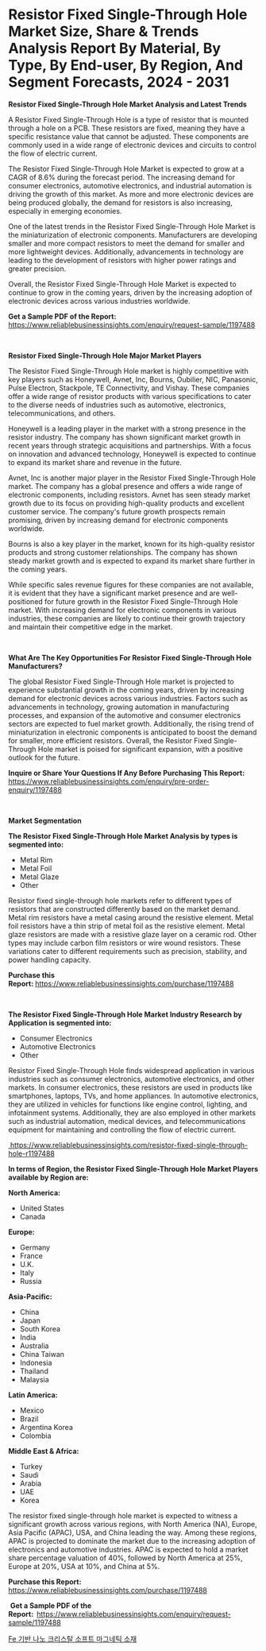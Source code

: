<p><h1>Resistor Fixed Single-Through Hole Market Size, Share & Trends Analysis Report By Material, By Type, By End-user, By Region, And Segment Forecasts, 2024 - 2031</h1></p><p><strong>Resistor Fixed Single-Through Hole Market Analysis and Latest Trends</strong></p>
<p><p>A Resistor Fixed Single-Through Hole is a type of resistor that is mounted through a hole on a PCB. These resistors are fixed, meaning they have a specific resistance value that cannot be adjusted. These components are commonly used in a wide range of electronic devices and circuits to control the flow of electric current.</p><p>The Resistor Fixed Single-Through Hole Market is expected to grow at a CAGR of 8.6% during the forecast period. The increasing demand for consumer electronics, automotive electronics, and industrial automation is driving the growth of this market. As more and more electronic devices are being produced globally, the demand for resistors is also increasing, especially in emerging economies.</p><p>One of the latest trends in the Resistor Fixed Single-Through Hole Market is the miniaturization of electronic components. Manufacturers are developing smaller and more compact resistors to meet the demand for smaller and more lightweight devices. Additionally, advancements in technology are leading to the development of resistors with higher power ratings and greater precision.</p><p>Overall, the Resistor Fixed Single-Through Hole Market is expected to continue to grow in the coming years, driven by the increasing adoption of electronic devices across various industries worldwide.</p></p>
<p><strong>Get a Sample PDF of the Report:&nbsp;</strong> <a href="https://www.reliablebusinessinsights.com/enquiry/request-sample/1197488">https://www.reliablebusinessinsights.com/enquiry/request-sample/1197488</a></p>
<p>&nbsp;</p>
<p><strong>Resistor Fixed Single-Through Hole Major Market Players</strong></p>
<p><p>The Resistor Fixed Single-Through Hole market is highly competitive with key players such as Honeywell, Avnet, Inc, Bourns, Oubilier, NIC, Panasonic, Pulse Electron, Stackpole, TE Connectivity, and Vishay. These companies offer a wide range of resistor products with various specifications to cater to the diverse needs of industries such as automotive, electronics, telecommunications, and others.</p><p>Honeywell is a leading player in the market with a strong presence in the resistor industry. The company has shown significant market growth in recent years through strategic acquisitions and partnerships. With a focus on innovation and advanced technology, Honeywell is expected to continue to expand its market share and revenue in the future.</p><p>Avnet, Inc is another major player in the Resistor Fixed Single-Through Hole market. The company has a global presence and offers a wide range of electronic components, including resistors. Avnet has seen steady market growth due to its focus on providing high-quality products and excellent customer service. The company's future growth prospects remain promising, driven by increasing demand for electronic components worldwide.</p><p>Bourns is also a key player in the market, known for its high-quality resistor products and strong customer relationships. The company has shown steady market growth and is expected to expand its market share further in the coming years.</p><p>While specific sales revenue figures for these companies are not available, it is evident that they have a significant market presence and are well-positioned for future growth in the Resistor Fixed Single-Through Hole market. With increasing demand for electronic components in various industries, these companies are likely to continue their growth trajectory and maintain their competitive edge in the market.</p></p>
<p>&nbsp;</p>
<p><strong>What Are The Key Opportunities For Resistor Fixed Single-Through Hole Manufacturers?</strong></p>
<p><p>The global Resistor Fixed Single-Through Hole market is projected to experience substantial growth in the coming years, driven by increasing demand for electronic devices across various industries. Factors such as advancements in technology, growing automation in manufacturing processes, and expansion of the automotive and consumer electronics sectors are expected to fuel market growth. Additionally, the rising trend of miniaturization in electronic components is anticipated to boost the demand for smaller, more efficient resistors. Overall, the Resistor Fixed Single-Through Hole market is poised for significant expansion, with a positive outlook for the future.</p></p>
<p><strong>Inquire or Share Your Questions If Any Before Purchasing This Report:</strong> <a href="https://www.reliablebusinessinsights.com/enquiry/pre-order-enquiry/1197488">https://www.reliablebusinessinsights.com/enquiry/pre-order-enquiry/1197488</a></p>
<p>&nbsp;</p>
<p><strong>Market Segmentation</strong></p>
<p><strong>The Resistor Fixed Single-Through Hole Market Analysis by types is segmented into:</strong></p>
<p><ul><li>Metal Rim</li><li>Metal Foil</li><li>Metal Glaze</li><li>Other</li></ul></p>
<p><p>Resistor fixed single-through hole markets refer to different types of resistors that are constructed differently based on the market demand. Metal rim resistors have a metal casing around the resistive element. Metal foil resistors have a thin strip of metal foil as the resistive element. Metal glaze resistors are made with a resistive glaze layer on a ceramic rod. Other types may include carbon film resistors or wire wound resistors. These variations cater to different requirements such as precision, stability, and power handling capacity.</p></p>
<p><strong>Purchase this Report:&nbsp;</strong><a href="https://www.reliablebusinessinsights.com/purchase/1197488">https://www.reliablebusinessinsights.com/purchase/1197488</a></p>
<p>&nbsp;</p>
<p><strong>The Resistor Fixed Single-Through Hole Market Industry Research by Application is segmented into:</strong></p>
<p><ul><li>Consumer Electronics</li><li>Automotive Electronics</li><li>Other</li></ul></p>
<p><p>Resistor Fixed Single-Through Hole finds widespread application in various industries such as consumer electronics, automotive electronics, and other markets. In consumer electronics, these resistors are used in products like smartphones, laptops, TVs, and home appliances. In automotive electronics, they are utilized in vehicles for functions like engine control, lighting, and infotainment systems. Additionally, they are also employed in other markets such as industrial automation, medical devices, and telecommunications equipment for maintaining and controlling the flow of electric current.</p></p>
<p><a href="https://www.reliablebusinessinsights.com/resistor-fixed-single-through-hole-r1197488">&nbsp;https://www.reliablebusinessinsights.com/resistor-fixed-single-through-hole-r1197488</a></p>
<p><strong>In terms of Region, the Resistor Fixed Single-Through Hole Market Players available by Region are:</strong></p>
<p>
    <p> <strong> North America: </strong>
        <ul>
            <li>United States</li>
            <li>Canada</li>
        </ul>
        </p> 
    <p> <strong> Europe: </strong>
        <ul>
            <li>Germany</li>
            <li>France</li>
            <li>U.K.</li>
            <li>Italy</li>
            <li>Russia</li>
        </ul>
        </p> 
    <p> <strong> Asia-Pacific: </strong>
        <ul>
            <li>China</li>
            <li>Japan</li>
            <li>South Korea</li>
            <li>India</li>
            <li>Australia</li>
            <li>China Taiwan</li>
            <li>Indonesia</li>
            <li>Thailand</li>
            <li>Malaysia</li>
        </ul>
        </p> 
    <p> <strong> Latin America: </strong>
        <ul>
            <li>Mexico</li>
            <li>Brazil</li>
            <li>Argentina Korea</li>
            <li>Colombia</li>
        </ul>
        </p> 
    <p> <strong> Middle East & Africa: </strong>
        <ul>
            <li>Turkey</li>
            <li>Saudi</li>
            <li>Arabia</li>
            <li>UAE</li>
            <li>Korea</li>
        </ul>
    </p>
    </p>
<p><p>The resistor fixed single-through hole market is expected to witness a significant growth across various regions, with North America (NA), Europe, Asia Pacific (APAC), USA, and China leading the way. Among these regions, APAC is projected to dominate the market due to the increasing adoption of electronics and automotive industries. APAC is expected to hold a market share percentage valuation of 40%, followed by North America at 25%, Europe at 20%, USA at 10%, and China at 5%.</p></p>
<p><strong>Purchase this Report: </strong><a href="https://www.reliablebusinessinsights.com/purchase/1197488">https://www.reliablebusinessinsights.com/purchase/1197488</a></p>
<p>&nbsp;<strong>Get a Sample PDF of the Report:&nbsp;&nbsp;</strong><a href="https://www.reliablebusinessinsights.com/enquiry/request-sample/1197488">https://www.reliablebusinessinsights.com/enquiry/request-sample/1197488</a></p>
<p><strong></strong></p>
<p><p><a href="https://github.com/mpodehpw07370073/Market-Research-Report-List-2/blob/main/7566771157878.md">Fe 기반 나노 크리스탈 소프트 마그네틱 소재</a></p></p>